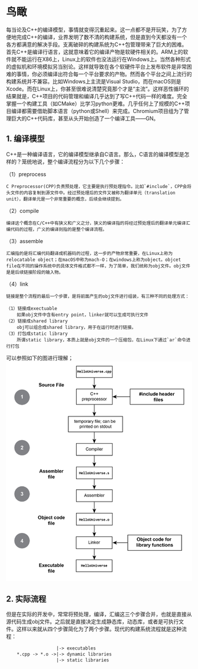 # 鸟瞰
每当论及C++的编译模型，事情就变得沉重起来。这一点都不是开玩笑，为了方便地完成C++的编译，业界发明了数不清的构建系统，但是直到今天都没有一个各方都满意的解决手段。支离破碎的构建系统为C++包管理带来了巨大的困难。首先C++是编译行语言，这就意味着它的编译产物是软硬件相关的。ARM上的软件就不能运行在X86上，Linux上的软件也没法运行在Windows上。当然各种形式的虚拟机和环境模拟另当别论。这样就导致在各个软硬件平台上发布软件是非常困难的事情，你必须编译出符合每一个平台要求的产物。然而各个平台之间上流行的构建系统并不兼容。比如Windows上主流是Visual Studio，而在macOS则是Xcode。而在Linux上，你甚至很难说清楚究竟那个才是“主流”。这样恶性循环的结果就是，C++项目的代码管理和编译几乎达到了写C++代码一样的难度。完全掌握一个构建工具（如CMake）比学习python更难。几乎任何上了规模的C++项目编译都需要借助脚本语言（python或Shell）来完成。Chromium项目组为了管理巨大的C++代码库，甚至从头开始创造了一个编译工具——GN。
## 1. 编译模型
C++是一种编译语言，它的编译模型继承自C语言。那么，C语言的编译模型是怎样的？笼统地说，整个编译流程分为以下几个步骤：

（1）preprocess

    C Preprocessor(CPP)负责预处理，它主要是执行预处理指令。比如`#include`，CPP会将头文件的内容复制到源文件中。经过预处理后的文件又被称为翻译单元（translation unit），翻译单元是一个非常重要的概念，后续会继续提到。

（2）compile

    编译这个概念在C/C++中有狭义和广义之分，狭义的编译指的将经过预处理后的翻译单元编译汇编代码的过程，广义的编译则指的是整个编译流程。

（3）assemble

    汇编指的是将汇编代码翻译成机器码的过程，这一步的产物非常重要，在Linux上称为relocatable object；在macOS中称为mach-O；在windows上称为object。objcet file在不同的操作系统中的具体文件格式都不一样，为了简单，我们统称为obj文件。obj文件是是后续链接阶段的输入物。

（4）link

    链接是整个流程的最后一个步骤，是将前面产生的obj文件进行组装，有三种不同的处理方式：

    （1）链接成exectuable
        如果obj文件中含有entry point，linker就可以生成可执行文件
    （2）链接成shared library
        obj可以组合成shared library，用于在运行时进行链接。
    （3）打包成static library
        所谓static library，本质上就是obj文件的一个压缩包，在Linux下通过`ar`命令进行打包
可以参照如下的图进行理解；
![C/C++编译模型](../../../res/image/C11557_01_01.jpg)
## 2. 实际流程
但是在实际的开发中，常常将预处理，编译，汇编这三个步骤合并，也就是直接从源代码生成obj文件。之后就是直接决定生成静态库，动态库，或者是可执行文件。这样以来就从四个步骤简化为了两个步骤。现代的构建系统流程就是这种流程：
```text
                   |-> executables 
    *.cpp -> *.o ->|-> dynamic libraries
                   |-> static libraries
```
